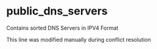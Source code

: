 # public_dns_servers
Contains sorted DNS Servers in IPV4 Format

This line was modified manually during conflict resolution